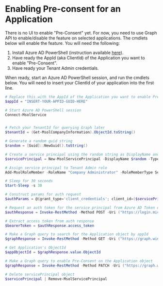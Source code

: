 # Enabling Pre-consent for an Application

There is no UI to enable "Pre-Consent" yet. For now, you need to use Graph API to enable/disable 
the feature on selected applications. The cmdlets below will enable the feature. You will need the 
following:

1. Install Azure AD PowerShell (instruction available [here](https://msdn.microsoft.com/en-us/library/azure/jj151815.aspx#bkmk_installmodule)).
2. Have ready the AppId (aka ClientId) of the Application you want to enable "Pre-Consent".
3. Have ready your Tenant Admin credentials.

When ready, start an Azure AD PowerShell session, and run the cmdlets below. You will need to insert your ClientId of your application into the first line. 

```powershell
# Replace this with the AppId of the Application you want to enable PreConsent
$appId = "INSERT-YOUR-APPID-GUID-HERE"

# Start Azure AD PowerShell session
Connect-MsolService


# Fetch your TenantId for querying Graph later
$tenantId = (Get-MsolCompanyInformation).ObjectId.toString()

# Generate a random guid string
$random = [Guid]::NewGuid().toString()

# Create a service principal using the random string as DisplayName and Password
$servicePrincipal = New-MsolServicePrincipal -DisplayName $random -Type Password -Value $random

# Assign service principal to Tenant Admin role
Add-MsolRoleMember -RoleName "Company Administrator" -RoleMemberType ServicePrincipal -RoleMemberObjectId ($servicePrincipal.ObjectId)

# Sleep for 30 seconds
Start-Sleep -s 30

# Construct params for auth request
$authParams = @{grant_type='client_credentials'; client_id=($servicePrincipal.AppPrincipalId); client_secret=$random; resource="https://graph.windows.net/"}

# Request an auth token for the service principal from Azure AD Token endpoint
$authResponse = Invoke-RestMethod -Method POST -Uri ("https://login.microsoftonline.com/{0}/oauth2/token" -f $tenantId) -ContentType "application/x-www-form-urlencoded" -body $authParams

# Extract access token from auth response
$bearerToken = $authResponse.access_token

# Make a Graph query to search for the Application object by appId
$graphResponse = Invoke-RestMethod -Method GET -Uri ("https://graph.windows.net/{0}/applications?api-version=1.6&`$filter=appId eq `'{1}`'" -f $tenantId, $appId) -ContentType "application/json" -Headers @{"Authorization" = ($authResponse.access_token)}

# Get Application's ObjectId
$appObjectId = $graphResponse.value.ObjectId

# Make a Graph query to enable Pre-Consent on the Application object
$graphResponse = Invoke-RestMethod -Method PATCH -Uri ("https://graph.windows.net/{0}/applications/{1}?api-version=1.6" -f $tenantId, $appObjectId) -ContentType "application/Json" -Headers @{"Authorization" = ($authResponse.access_token)} -Body '{"recordConsentConditions":"SilentConsentForPartnerManagedApp"}'

# Delete servicePrincipal object
$servicePrincipal | Remove-MsolServicePrincipal
```

